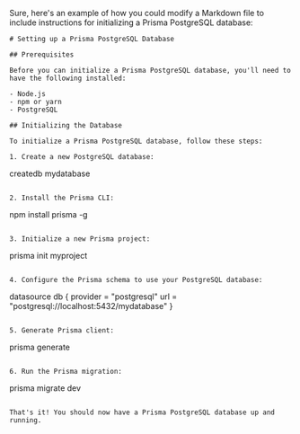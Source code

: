 Sure, here's an example of how you could modify a Markdown file to include instructions for initializing a Prisma PostgreSQL database:

```
# Setting up a Prisma PostgreSQL Database

## Prerequisites

Before you can initialize a Prisma PostgreSQL database, you'll need to have the following installed:

- Node.js
- npm or yarn
- PostgreSQL

## Initializing the Database

To initialize a Prisma PostgreSQL database, follow these steps:

1. Create a new PostgreSQL database:

```
createdb mydatabase
```

2. Install the Prisma CLI:

```
npm install prisma -g
```

3. Initialize a new Prisma project:

```
prisma init myproject
```

4. Configure the Prisma schema to use your PostgreSQL database:

```
datasource db {
  provider = "postgresql"
  url      = "postgresql://localhost:5432/mydatabase"
}
```

5. Generate Prisma client:

```
prisma generate
```

6. Run the Prisma migration:

```
prisma migrate dev
```

That's it! You should now have a Prisma PostgreSQL database up and running.